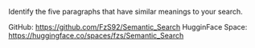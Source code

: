 Identify the five paragraphs that have similar meanings to your search.

GitHub: https://github.com/FzS92/Semantic_Search
HugginFace Space: https://huggingface.co/spaces/fzs/Semantic_Search
